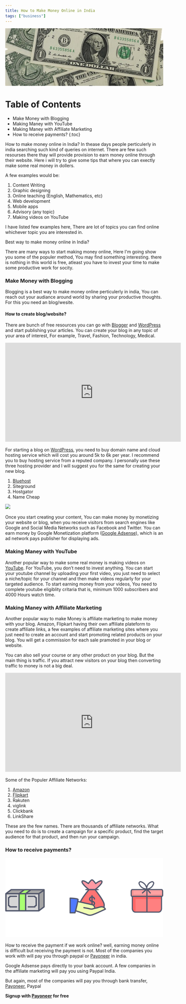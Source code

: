 ```yaml
---
title: How to Make Money Online in India
tags: ["business"]
---
```



![make-money-online](/images/svg1.jpg)

# Table of Contents

- Make Money with Blogging
- Making Maney with YouTube
- Making Maney with Affiliate Marketing
- How to receive payments?
{:toc}

How to make money online in India? In thease days people perticulerly in india searching such kind of queries on internet. There are few such resourses there thay will provide provision to earn money online through their website. Here i will try to give some tips that where you can exectly make some real money in dollers.



A few examples would be:

1. Content Writing
2. Graphic designing
3. Online teaching (English, Mathematics, etc)
4. Web development
5. Mobile apps
6. Advisory (any topic)
7. Making videos on YouTube

I have listed few examples here, There are lot of topics you can find online whichever topic you are interested in.


Best way to make money online in India?

There are many ways to start making money online, Here I'm going show you some of the populer method, You may find something interesting. there is nothing in this world is free, atleast you have to invest your time to make some productive work for socity.

### Make Money with Blogging

Blogging is a best way to make money online perticulerly in india, You can reach out your audiance around world by sharing your productive thoughts. For this you need an blog/wesite.

<ins class="adsbygoogle"
     style="display:block"
     data-ad-client="ca-pub-6155459918319745"
     data-ad-slot="5213320505"
     data-ad-format="auto"
     data-full-width-responsive="true"></ins>
<script>
     (adsbygoogle = window.adsbygoogle || []).push({});
</script>

#### How to create blog/website? 
There are bunch of free resources you can go with [Blogger](https://blogger.com) and [WordPress](https://wordpress.com) and start publishing your articles. You can create your blog in any topic of your area of interest, For example, Travel, Fashion, Technology, Medical.

<div class="video-container">
  <iframe width="560" height="315" src="https://www.youtube-nocookie.com/embed/Se6DPMn-3FI" frameborder="0" allow="accelerometer; autoplay; encrypted-media; gyroscope; picture-in-picture" allowfullscreen></iframe>
</div>

For starting a blog on [WordPress](https://wordpress.org), you need to buy domain name and cloud hosting service which will cost you around 5k to 6k per year. I recommend you to buy hosting service from a reputed company. I personally use these three hosting provider and I will suggest you for the same for creating your new blog.

1. [Bluehost](https://www.bluehost.com/track/iamsushanth/)
2. Siteground
3. Hostgator
4. Name Cheap

<a href="https://www.bluehost.com/track/iamsushanth/" target="_blank"> <img border="0" src="https://bluehost-cdn.com/media/partner/images/iamsushanth/728x90/728x90BW.png"> </a>

Once you start creating your content, You can make money by monetizing your website or blog, when you receive visitors from search engines like Google and Social Media Networks such as Facebook and Twitter. You can earn money by Google Monetization platform ([Google Adsense](https://www.google.com/intl/en_in/adsense/start/#/?modal_active=none)), which is an ad network pays publisher for displaying ads.


### Making Maney with YouTube
Another popular way to make some real money is making videos on [YouTube](https://www.youtube.com). For YouTube, you don’t need to invest anything. You can start your youtube channel by uploading your first video, you just need to select a niche/topic for your channel and then make videos regularly for your targeted audience. To start earning money from your videos, You need to complete youtube eligiblity critaria that is, minimum 1000 subscribers and 4000 Hours watch time.

### Making Maney with Affiliate Marketing
Another popular way to make Money is affiliate marketing to make money with your blog. Amazon, Flipkart having their own affiliate plateform to create affiliate links, a few examples of affiliate marketing sites where you just need to create an account and start promoting related products on your blog. You will get a commission for each sale pramoted in your blog or website.

<ins class="adsbygoogle"
     style="display:block"
     data-ad-client="ca-pub-6155459918319745"
     data-ad-slot="5213320505"
     data-ad-format="auto"
     data-full-width-responsive="true"></ins>
<script>
     (adsbygoogle = window.adsbygoogle || []).push({});
</script>

You can also sell your course or any other product on your blog. But the main thing is traffic. If you attract new visitors on your blog then converting traffic to money is not a big deal.

<div class="video-container">
  <iframe width="560" height="315" src="https://www.youtube-nocookie.com/embed/5DBXG5cHkVA" frameborder="0" allow="accelerometer; autoplay; encrypted-media; gyroscope; picture-in-picture" allowfullscreen></iframe>
</div>

Some of the Populer Affiliate Networks:

1. [Amazon](https://affiliate-program.amazon.in)
2. [Flipkart](https://affiliate.flipkart.com)
3. Rakuten
4. viglink
5. Clickbank
6. LinkShare

These are the few names. There are thousands of affiliate networks. What you need to do is to create a campaign for a specific product, find the target audience for that product, and then run your campaign.


### How to receive payments?

![make-money-online](/images/svg2.png)

How to receive the payment if we work online? well, earning money online is difficult but receiving the payment is not. Most of the companies you work with will pay you through paypal or [Payoneer](http://share.payoneer.com/nav/9O-4l8WGFPQYZL64dvY6VvkqbdARzuFZdrhjlgp6j3Nq1Z_824m5-Qb2PGP7bbA6kJKgi8vt1xAV5PkzC2uPuA2) in india.

Google Adsense pays directly to your bank account. A few companies in the affiliate marketing will pay you using Paypal India.

But again, most of the companies will pay you through bank transfer, [Payoneer](http://share.payoneer.com/nav/9O-4l8WGFPQYZL64dvY6VvkqbdARzuFZdrhjlgp6j3Nq1Z_824m5-Qb2PGP7bbA6kJKgi8vt1xAV5PkzC2uPuA2), Paypal


**Signup with [Payoneer](http://share.payoneer.com/nav/9O-4l8WGFPQYZL64dvY6VvkqbdARzuFZdrhjlgp6j3Nq1Z_824m5-Qb2PGP7bbA6kJKgi8vt1xAV5PkzC2uPuA2) for free**
